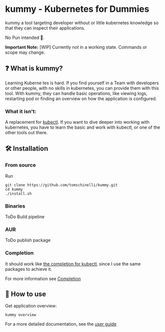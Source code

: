 # kummy - Kubernetes for Dummies 

kummy a tool targeting developer without or little kubernetes knowledge so that they can inspect their applications.

No Pun intended 🤔.

**Important Note:** [WIP] Currently not in a working state. Commands or scope may change.

## :question: What is kummy?
Learning Kuberne tes is hard. If you find yourself in a Team with developers or other people, with no skills in 
kubernetes, you can provide them with this tool. With kummy, they can handle basic operations, like viewing logs, 
restarting pod or finding an overview on how the application is configured.

### What it isn't: 
A replacement for [kubectl](https://kubernetes.io/de/docs/reference/kubectl/). If you want to dive deeper into working 
with kubernetes, you have to learn the basic and work with kubectl, or one of the other tools out there.


## :hammer_and_wrench: Installation

### From source

Run 
```shell
git clone https://github.com/tomschinelli/kummy.git
cd kummy
./install.sh
```

### Binaries
ToDo Build pipeline

### AUR
ToDo publish package

### Completion
It should work like [the completion for kubectl](https://kubernetes.io/docs/reference/kubectl/cheatsheet/#kubectl-autocomplete), since I use the same packages to achieve it.

For more information see [Completion](./docs/completion.md)

## :green_book: How to use 

Get application overview: 
```shell
kummy overview
```

For a more detailed documentation, see the [user guide](./docs/user-guide.md)